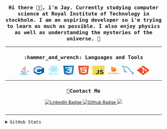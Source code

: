 
<h3 style ="text-align:center"><samp> Hi there 👋🏾, i'm Jay. Currently studying computer science at Royal Institute of Technology in stockholm. 
  I am an aspiring developer so i'm trying to learn as much as possible. I also enjoy physics as well as understanding the mysteries of the universe. 📡  </samp></h3>

---

<h3 align="center"><samp> :hammer_and_wrench: Languages and Tools </samp></h3> 
<div align="center">
  <img height="30" src="https://github.com/devicons/devicon/blob/master/icons/java/java-original.svg" title="Java" alt="Java" width="40" height="40"/>&nbsp;
  <img height="30" src="https://github.com/devicons/devicon/blob/master/icons/c/c-original.svg" title="C-program" alt="c" width="40" height="40"/>&nbsp;
  <img height="30" src="https://github.com/devicons/devicon/blob/master/icons/react/react-original-wordmark.svg" title="React" alt="React" width="40" height="40"/>&nbsp;
  <img height="30" src="https://github.com/devicons/devicon/blob/master/icons/css3/css3-original.svg"  title="CSS3" alt="CSS" width="40" height="40"/>&nbsp;
  <img height="30" src="https://github.com/devicons/devicon/blob/master/icons/html5/html5-original.svg" title="HTML5" alt="HTML" width="40" height="40"/>&nbsp;
  <img height="30" src="https://github.com/devicons/devicon/blob/master/icons/javascript/javascript-original.svg" title="JavaScript" alt="JavaScript" width="40" height="40"/>&nbsp;
  <img height="30" src="https://github.com/devicons/devicon/blob/master/icons/firebase/firebase-plain-wordmark.svg" title="Firebase" alt="Firebase" width="40" height="40"/>&nbsp;
  <img height="30" src="https://github.com/devicons/devicon/blob/master/icons/mysql/mysql-original.svg" title="MySQL"  alt="MySQL" width="40" height="40"/>&nbsp;
  <img height="30" src="https://github.com/devicons/devicon/blob/master/icons/git/git-original.svg" title="Git" **alt="Git" width="40" height="40"/>
</div>

---

<h3 align="center"><samp>💬Contact Me</samp></h3> 
<div id="badges" align="center">
  <a href="https://www.linkedin.com/in/jabez-otieno-46bbb71b5/">
    <img src="https://img.shields.io/badge/LinkedIn-blueviolet?style=for-the-badge&logo=LinkedIn&logoColor=white" alt="LinkedIn Badge"/>
  </a>
  <a href="https://github.com/Jakunot">
    <img src="https://img.shields.io/badge/Github-blueviolet?style=for-the-badge&logo=Github&logoColor=white" alt="Github Badge"/>
  </a>
  <a href="mailto: jabkun@gmail.com"> <img src="https://img.shields.io/badge/e‑mail-blueviolet?style=for-the-badge&logo=GMail&logoColor=white"/></a>
</div>
<br>

---

<details>
  <summary><samp>GitHub Stats</samp></summary>
  <p align="center">
 
 <a href="https://github.com/anuraghazra/github-readme-stats"><img align="center" width="400px" height="148px" src="https://github-readme-stats.vercel.app/api?username=Jakunot&show_icons=true&      include_all_commits=true&theme=graywhite&hide_border=true" alt="Anurag's github stats" /></a> <br>
    <a href="https://github.com/anuraghazra/github-readme-stats"><img align="center" width="400px" height="148px" src="https://github-readme-stats.vercel.app/api/top-langs/?username=Jakunot&layout=compact&theme=graywhite&hide_border=true" /></a> 
  </p>
 </details>


